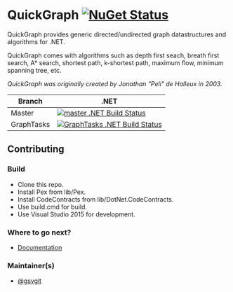 # QuickGraph [![NuGet Status](http://img.shields.io/nuget/v/YC.QuickGraph.svg?style=flat)](https://www.nuget.org/packages/YC.QuickGraph/)

QuickGraph provides generic directed/undirected graph datastructures and algorithms for .NET.

QuickGraph comes with algorithms such as depth first seach, breath first search, A* search, shortest path, k-shortest path, maximum flow, minimum spanning tree, etc.

*QuickGraph was originally created by Jonathan "Peli" de Halleux in 2003.*

Branch | .NET |
---| ---
Master | [![master .NET Build Status](https://img.shields.io/appveyor/ci/gsvgit/quickgraph/master.svg)](https://ci.appveyor.com/project/gsvgit/quickgraph) |
GraphTasks | [![GraphTasks .NET Build Status](https://img.shields.io/appveyor/ci/gsvgit/quickgraph/GraphTasks.svg)](https://ci.appveyor.com/project/gsvgit/quickgraph) |

## Contributing

### Build

* Clone this repo.
* Install Pex from lib/Pex.
* Install CodeContracts from lib/DotNet.CodeContracts.
* Use build.cmd for build.
* Use Visual Studio 2015 for development.

### Where to go next?

* [Documentation](https://yaccconstructor.github.io/QuickGraph/)

### Maintainer(s)

* [@gsvgit](https://github.com/gsvgit)
